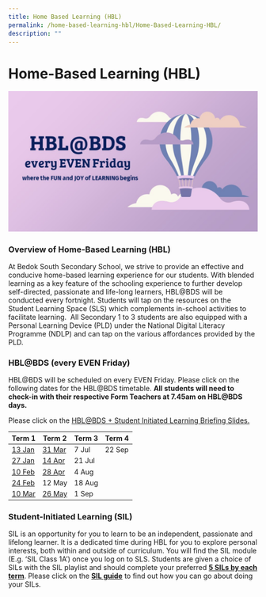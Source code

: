 ```yaml
---
title: Home Based Learning (HBL)
permalink: /home-based-learning-hbl/Home-Based-Learning-HBL/
description: ""
---
```

Home-Based Learning (HBL)
=========================

![](/images/HBL.png)

### Overview of Home-Based Learning (HBL)&nbsp;

At&nbsp;Bedok South Secondary School, we strive to provide an effective and conducive home-based learning experience for our students. With blended learning as a key feature of the schooling experience to further develop self-directed, passionate and life-long learners, HBL@BDS will be conducted every fortnight. Students will tap on the resources on the Student Learning Space (SLS) which complements in-school activities to facilitate learning.&nbsp;&nbsp;All Secondary 1 to 3 students are also equipped with a Personal Learning Device (PLD) under the National Digital Literacy Programme (NDLP) and can tap on the various affordances provided by the PLD.

### HBL@BDS (every EVEN Friday)

HBL@BDS will be scheduled on every EVEN Friday. Please click on the following dates for the HBL@BDS timetable.&nbsp;<b>All students will need to check-in with their respective Form Teachers at 7.45am on HBL@BDS days.</b>


Please click on the [HBL@BDS + Student Initiated Learning Briefing Slides.](/files/SILStudent%20Guide.pdf)



| <b>Term 1</b> |  <b>Term 2</b>  | <b>Term 3</b> | <b>Term 4</b>
| -------- | -------- | -------- | -------- |
| [13 Jan](/files/13Jan.pdf) |  [31 Mar](/files/31Mar.pdf)   | 7 Jul     | 22 Sep     |
| [27 Jan](/files/27Jan.pdf) |   [14 Apr](/files/14Apr.pdf)   | 21 Jul    |     |
| [10 Feb](/files/10Feb.pdf) |  [28 Apr](/files/28aprhblupdated1.pdf)  | 4 Aug     |     |
| [24 Feb](/files/24Feb.pdf) | 12 May    | 18 Aug   |      |
| [10 Mar](/files/10Mar.pdf) |   [26 May](/files/26May.pdf)   | 1 Sep    |      |





### Student-Initiated Learning (SIL)

SIL is an opportunity for you to learn to be an independent, passionate and lifelong learner. It is a dedicated time during HBL for you to explore personal interests, both within and outside of curriculum. You will find the SIL module (E.g. ‘SIL Class 1A’) once you log on to SLS. Students are given a choice of SILs with the SIL playlist and should complete your preferred&nbsp;<u><b>5 SILs by each term</b></u>. Please click on the&nbsp;[<b>SIL guide</b>](/files/SILStudentGuide.pdf)&nbsp;to find out how you can go about doing your SILs.